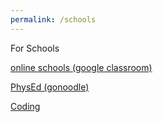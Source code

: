 ```yaml
---
permalink: /schools
---
```

For Schools

[online schools (google classroom)](http://classroom.google.com/)

[PhysEd (gonoodle)](http://gonoodle.com/)

[Coding](http://Rayfb-13.github.io/Coding)


